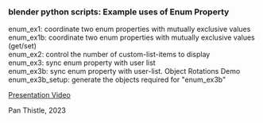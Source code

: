 ### blender python scripts: Example uses of Enum Property

enum_ex1: coordinate two enum properties with mutually exclusive values  
enum_ex1b: coordinate two enum properties with mutually exclusive values (get/set)  
enum_ex2: control the number of custom-list-items to display  
enum_ex3: sync enum property with user list  
enum_ex3b: sync enum property with user-list. Object Rotations Demo  
enum_ex3b_setup: generate the objects required for "enum_ex3b"  

[Presentation Video](https://www.youtube.com/watch?v=3yDVmhzu-ck)

Pan Thistle, 2023

